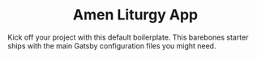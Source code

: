 <h1 align="center">
  Amen Liturgy App
</h1>

Kick off your project with this default boilerplate. This barebones starter ships with the main Gatsby configuration files you might need. 